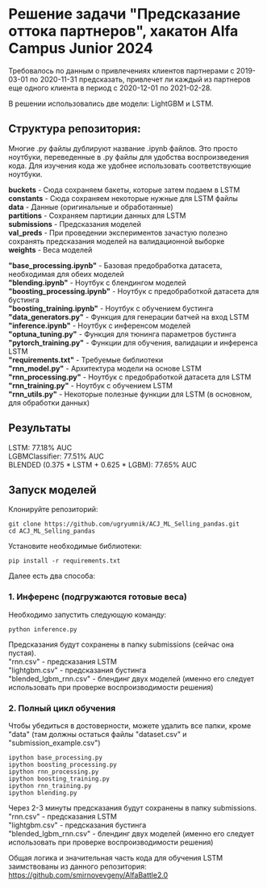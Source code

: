 # Решение задачи "Предсказание оттока партнеров", хакатон Alfa Campus Junior 2024

Требовалось по данным о привлечениях клиентов партнерами с 2019-03-01 по 2020-11-31 предсказать, привлечет ли каждый из партнеров еще одного клиента в период с 2020-12-01 по 2021-02-28.  

В решении использовались две модели: LightGBM и LSTM.

## Структура репозитория:

Многие .py файлы дублируют название .ipynb файлов. Это просто ноутбуки, переведенные в .py файлы для удобства воспроизведения кода. Для изучения кода же удобнее использовать соответствующие ноутбуки.

**buckets** - Сюда сохраняем бакеты, которые затем подаем в LSTM  
**constants** - Сюда сохраняем некоторые нужные для LSTM файлы  
**data** - Данные (оригинальные и обработанные)  
**partitions** - Сохраняем партиции данных для LSTM  
**submissions** - Предсказания моделей  
**val_preds** - При проведении экспериментов зачастую полезно сохранять предсказания моделей на валидационной выборке  
**weights** - Веса моделей

**"base_processing.ipynb"** - Базовая предобработка датасета, необходимая для обеих моделей  
**"blending.ipynb"** - Ноутбук с блендингом моделей  
**"boosting_processing.ipynb"** - Ноутбук с предобработкой датасета для бустинга  
**"boosting_training.ipynb"** - Ноутбук с обучением бустинга  
**"data_generators.py"** - Функция для генерации батчей на вход LSTM  
**"inference.ipynb"** - Ноутбук с инференсом моделей  
**"optuna_tuning.py"** - Функция для тюнинга параметров бустинга  
**"pytorch_training.py"** - Функции для обучения, валидации и инференса LSTM  
**"requirements.txt"** - Требуемые библиотеки  
**"rnn_model.py"** - Архитектура модели на основе LSTM  
**"rnn_processing.py"** - Ноутбук с предобработкой датасета для LSTM  
**"rnn_training.py"** - Ноутбук с обучением LSTM  
**"rnn_utils.py"** - Некоторые полезные функции для LSTM (в основном, для обработки данных)  

## Результаты
LSTM: 77.18% AUC  
LGBMClassifier: 77.51% AUC  
BLENDED (0.375 * LSTM + 0.625 * LGBM): 77.65% AUC  

## Запуск моделей
Клонируйте репозиторий:
```
git clone https://github.com/ugryumnik/ACJ_ML_Selling_pandas.git 
cd ACJ_ML_Selling_pandas
```
Установите необходимые библиотеки:
```
pip install -r requirements.txt
```

Далее есть два способа:  
### 1. Инференс (подгружаются готовые веса)
Необходимо запустить следующую команду:  
```
python inference.py
```
Предсказания будут сохранены в папку submissions (сейчас она пустая).  
"rnn.csv" - предсказания LSTM  
"lightgbm.csv" - предсказания бустинга  
"blended_lgbm_rnn.csv" - блендинг двух моделей (именно его следует использовать при проверке воспроизводимости решения)

### 2. Полный цикл обучения
Чтобы убедиться в достоверности, можете удалить все папки, кроме "data" (там должны остаться файлы "dataset.csv" и "submission_example.csv")
```
ipython base_processing.py
ipython boosting_processing.py
ipython rnn_processing.py
ipython boosting_training.py
ipython rnn_training.py
ipython blending.py
```
Через 2-3 минуты предсказания будут сохранены в папку submissions.  
"rnn.csv" - предсказания LSTM  
"lightgbm.csv" - предсказания бустинга  
"blended_lgbm_rnn.csv" - блендинг двух моделей (именно его следует использовать при проверке воспроизводимости решения) 




Общая логика и значительная часть кода для обучения LSTM заимствованы из данного репозитория: https://github.com/smirnovevgeny/AlfaBattle2.0



